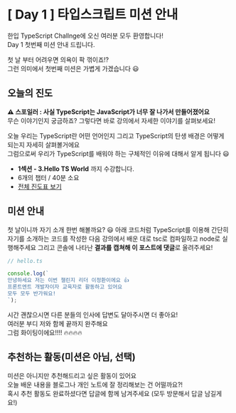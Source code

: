 # [ Day 1 ] 타입스크립트 미션 안내

한입 TypeScript Challnge에 오신 여러분 모두 환영합니다!  
Day 1 첫번째 미션 안내 드립니다.

첫 날 부터 어려우면 의욕이 팍 꺾이죠!?  
그런 의미에서 첫번째 미션은 가볍게 가겠습니다 :smiley:

## 오늘의 진도

**⚠️ 스포일러 : 사실 TypeScript는 JavaScript가 너무 잘 나가서 만들어졌어요**  
무슨 이야기인지 궁금하죠? 그렇다면 바로 강의에서 자세한 이야기를 살펴보세요!

오늘 우리는 TypeScript란 어떤 언어인지 그리고 TypeScript의 탄생 배경은 어떻게 되는지 자세히 살펴볼거에요  
그럼으로써 우리가 TypeScript를 배워야 하는 구체적인 이유에 대해서 알게 됩니다 😃

- **1섹션 - 3.Hello TS World** 까지 수강합니다.
- 6개의 챕터 / 40분 소요
- [전체 진도표 보기](https://winterlood.notion.site/5632d36c3d5b4f3f9c3bcffcfa82bc53?pvs=4)

## 미션 안내

첫 날이니까 자기 소개 한번 해볼까요? :smiley:
아래 코드처럼 TypeScript를 이용해 간단히 자기를 소개하는 코드를 작성한 다음
강의에서 배운 대로 tsc로 컴파일하고 node로 실행해주세요
그리고 콘솔에 나타난 **결과를 캡쳐해 이 포스트에 댓글**로 올려주세요!

```typescript
// hello.ts

console.log(`
안녕하세요 저는 이번 챌린지 리더 이정환이에요 👍
프론트엔트 개발자이자 교육자로 활동하고 있어요
모두 모두 반가워요!
`);
```

시간 괜찮으시면 다른 분들의 인사에 답변도 달아주시면 더 좋아요!  
여러분 부디 저와 함께 끝까지 완주해요  
그럼 화이팅이에요!!!! 🔥🔥🔥🔥

## 추천하는 활동(미션은 아님, 선택)

미션은 아니지만 추천해드리고 싶은 활동이 있어요  
오늘 배운 내용을 블로그나 개인 노트에 잘 정리해보는 건 어떨까요?!  
혹시 추천 활동도 완료하셨다면 답글에 함께 남겨주세요 (모두 방문해서 답글 남길게요!)
